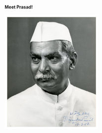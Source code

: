 ---
---

#### Meet Prasad! 

<img src="images/prasad.jpg" height="60%" width="60%" alt="Prasad Theme">
